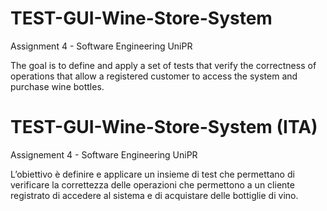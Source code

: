 # TEST-GUI-Wine-Store-System

Assignment 4 - Software Engineering UniPR

The goal is to define and apply a set of tests that verify the correctness of operations that allow a registered customer to access the system and purchase wine bottles.

# TEST-GUI-Wine-Store-System (ITA)

Assignement 4 - Software Engineering UniPR

L’obiettivo è definire e applicare un insieme di test che permettano di verificare la correttezza delle
operazioni che permettono a un cliente registrato di accedere al sistema e di acquistare delle bottiglie
di vino.

